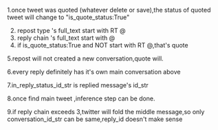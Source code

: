1.once tweet was quoted (whatever delete or save),the status of quoted tweet will change to "is_quote_status:True"

2. repost type 's full_text start with RT @
3. reply chain 's full_text start with @
4. if is_quote_status:True and NOT start with RT @,that's quote

5.repost will not created a new conversation,quote will.

6.every reply definitely has it's own main conversation above

7.in_reply_status_id_str is replied message's id_str

8.once find main tweet ,inference step can be done.

9.if reply chain exceeds 3,twitter will fold the middle message,so only conversation_id_str can be same,reply_id doesn't make sense
